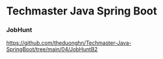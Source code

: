 # Techmaster Java Spring Boot

### JobHunt

https://github.com/theduonghn/Techmaster-Java-SpringBoot/tree/main/04/JobHuntB2
